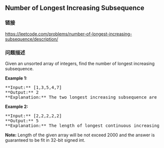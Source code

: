 ## Number of Longest Increasing Subsequence  
### 链接  
https://leetcode.com/problems/number-of-longest-increasing-subsequence/description/  
### 问题描述

Given an unsorted array of integers, find the number of longest increasing subsequence.


**Example 1:**<br />
<pre>
**Input:** [1,3,5,4,7]
**Output:** 2
**Explanation:** The two longest increasing subsequence are [1, 3, 4, 7] and [1, 3, 5, 7].
</pre>


**Example 2:**<br />
<pre>
**Input:** [2,2,2,2,2]
**Output:** 5
**Explanation:** The length of longest continuous increasing subsequence is 1, and there are 5 subsequences' length is 1, so output 5.
</pre>


**Note:**
Length of the given array will be not exceed 2000 and the answer is guaranteed to be fit in 32-bit signed int.

